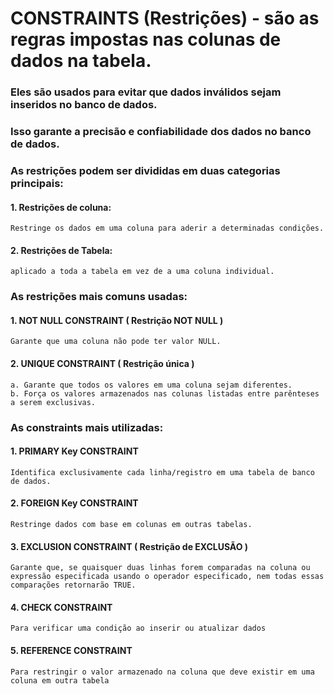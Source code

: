 # CONSTRAINTS (Restrições) -  são as regras impostas nas colunas de dados na tabela.
### Eles são usados para evitar que dados inválidos sejam inseridos no banco de dados.
### Isso garante a precisão e confiabilidade dos dados no banco de dados.
### As restrições podem ser divididas em duas categorias principais:
#### 1. Restrições de coluna:
````
Restringe os dados em uma coluna para aderir a determinadas condições.
````
#### 2. Restrições de Tabela:
````
aplicado a toda a tabela em vez de a uma coluna individual.
````
### As restrições mais comuns usadas:
#### 1. NOT NULL CONSTRAINT ( Restrição NOT NULL )
````
Garante que uma coluna não pode ter valor NULL.
````
#### 2. UNIQUE CONSTRAINT ( Restrição única )
````
a. Garante que todos os valores em uma coluna sejam diferentes.
b. Força os valores armazenados nas colunas listadas entre parênteses a serem exclusivas.
````
### As constraints mais utilizadas:
#### 1. PRIMARY Key CONSTRAINT
````
Identifica exclusivamente cada linha/registro em uma tabela de banco de dados.
 ````
#### 2. FOREIGN Key CONSTRAINT
````
Restringe dados com base em colunas em outras tabelas.
````
#### 3. EXCLUSION CONSTRAINT ( Restrição de EXCLUSÃO )
````
Garante que, se quaisquer duas linhas forem comparadas na coluna ou expressão especificada usando o operador especificado, nem todas essas comparações retornarão TRUE.
````
#### 4. CHECK CONSTRAINT
````
Para verificar uma condição ao inserir ou atualizar dados
````
#### 5. REFERENCE CONSTRAINT
````
Para restringir o valor armazenado na coluna que deve existir em uma coluna em outra tabela
````

